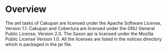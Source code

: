# Overview #

The ant tasks of Cakupan are licensed under the Apache Software License, Version 1.1. Cakupan and Cobertura are licensed under the GNU General Public License, Version 2.0.
The Saxon api is licensed under the Mozilla Public License Version 1.0.
All the licenses are listed in the notices directory which is packaged in the jar file.